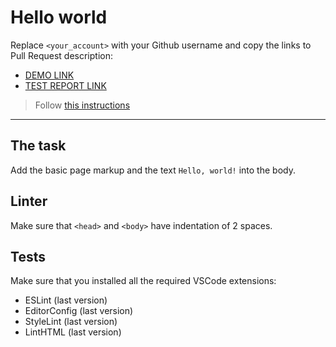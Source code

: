 # Hello world

Replace `<your_account>` with your Github username and copy the links to Pull Request description:
- [DEMO LINK](https://Patrykmclaren14.github.io/layout_hello-world/)
- [TEST REPORT LINK](https://Patrykmclaren14.github.io/layout_hello-world/report/html_report/)

> Follow [this instructions](https://mate-academy.github.io/layout_task-guideline/#how-to-solve-the-layout-tasks-on-github)
___

## The task

Add the basic page markup and the text `Hello, world!` into the body.

## Linter

Make sure that `<head>` and `<body>` have indentation of 2 spaces.

## Tests

Make sure that you installed all the required VSCode extensions:

- ESLint (last version)
- EditorConfig (last version)
- StyleLint (last version)
- LintHTML (last version)
